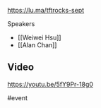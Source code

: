 https://lu.ma/tftrocks-sept

Speakers
* [[Weiwei Hsu]]
* [[Alan Chan]]

## Video
https://youtu.be/5fY9Pr-18g0

#event 
